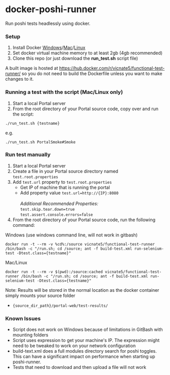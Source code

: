 # docker-poshi-runner
Run poshi tests headlessly using docker.

### Setup
1. Install Docker [Windows](https://docs.docker.com/windows)/[Mac](https://docs.docker.com/mac)/[Linux](https://docs.docker.com/linux)
2. Set docker virtual machine memory to at least 2gb (4gb recommended)
3. Clone this repo (or just download the **run_test.sh** script file)

A built image is hosted at https://hub.docker.com/r/vicnate5/functional-test-runner/ so you do not need to build the Dockerfile unless you want to make changes to it.

### Running a test with the script (Mac/Linux only)

1. Start a local Portal server
2. From the root directory of your Portal source code, copy over and run the script:
```
./run_test.sh {testname}
```
e.g.
```
./run_test.sh PortalSmoke#Smoke
```

### Run test manually
1. Start a local Portal server
2. Create a file in your Portal source directory named `test.root.properties`
3. Add `test.url` property to `test.root.properties`
    * Get IP of machine that is running the portal
    * Add property value `test.url=http://{IP}:8080`<br /><br />
*Additional Recommended Properties:*<br />
`test.skip.tear.down=true`<br />
`test.assert.console.errors=false`
4. From the root directory of your Portal source code, run the following command:

Windows (use windows command line, will not work in gitbash)
```
docker run -t --rm -v %cd%:/source vicnate5/functional-test-runner /bin/bash -c "/run.sh; cd /source; ant -f build-test.xml run-selenium-test -Dtest.class={testname}"
```

Mac/Linux
```
docker run -t --rm -v $(pwd):/source:cached vicnate5/functional-test-runner /bin/bash -c "/run.sh; cd /source; ant -f build-test.xml run-selenium-test -Dtest.class={testname}"
```


Note: Results will be stored in the normal location as the docker container simply mounts your source folder
* `{source_dir_path}/portal-web/test-results/`


### Known Issues

* Script does not work on Windows because of limitations in GitBash with mounting folders
* Script uses expression to get your machine's IP. The expression might need to be tweaked to work on your network configuration
* build-text.xml does a full modules directory search for poshi toggles. This can have a significant impact on performance when starting up poshi-runner.
* Tests that need to download and then upload a file will not work
